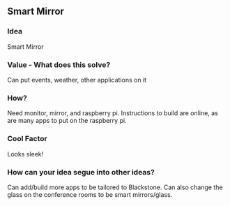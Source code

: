 ## Smart Mirror

### Idea
Smart Mirror

### Value - What does this solve?
Can put events, weather, other applications on it

### How?
Need monitor, mirror, and raspberry pi. Instructions to build are online, as are many apps to put on the raspberry pi.

### Cool Factor
Looks sleek!

### How can your idea segue into other ideas?
Can add/build more apps to be tailored to Blackstone. Can also change the glass on the conference rooms to be smart mirrors/glass.
